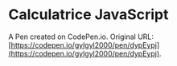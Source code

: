 # Calculatrice JavaScript

A Pen created on CodePen.io. Original URL: [https://codepen.io/gylgyl2000/pen/dypEypj](https://codepen.io/gylgyl2000/pen/dypEypj).


